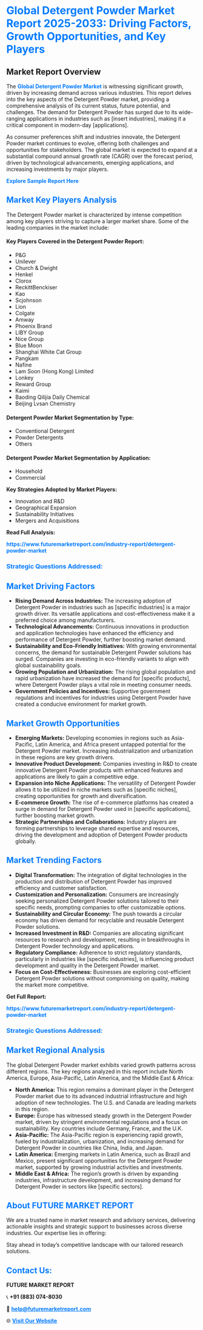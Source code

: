 <h1 style="color: #007BFF;">Global Detergent Powder Market Report 2025-2033: Driving Factors, Growth Opportunities, and Key Players</h1>

<section id="overview">
<h2>Market Report Overview</h2>
<p>The <a href="https://www.futuremarketreport.com/industry-report/detergent-powder-market" style="color: #007BFF; text-decoration: none;"><strong>Global Detergent Powder Market</strong></a> is witnessing significant growth, driven by increasing demand across various industries. This report delves into the key aspects of the Detergent Powder market, providing a comprehensive analysis of its current status, future potential, and challenges. The demand for Detergent Powder has surged due to its wide-ranging applications in industries such as [insert industries], making it a critical component in modern-day [applications].</p>
<p>As consumer preferences shift and industries innovate, the Detergent Powder market continues to evolve, offering both challenges and opportunities for stakeholders. The global market is expected to expand at a substantial compound annual growth rate (CAGR) over the forecast period, driven by technological advancements, emerging applications, and increasing investments by major players.</p>
</section>

<section id="overview">
<p><a href="https://www.futuremarketreport.com/request-sample/reportId=59449" style="color: #007BFF; text-decoration: none;"><strong>Explore Sample Report Here</strong></a></p>
</section>

<section id="key-players">
<h2 style="color: #007BFF;">Market Key Players Analysis</h2>
<p>The Detergent Powder market is characterized by intense competition among key players striving to capture a larger market share. Some of the leading companies in the market include:</p>
<h4>Key Players Covered in the Detergent Powder Report:</h4>
<ul><li>P&amp;G</li><li>Unilever</li><li>Church &amp; Dwight</li><li>Henkel</li><li>Clorox</li><li>ReckittBenckiser</li><li>Kao</li><li>Scjohnson</li><li>Lion</li><li>Colgate</li><li>Amway</li><li>Phoenix Brand</li><li>LIBY Group</li><li>Nice Group</li><li>Blue Moon</li><li>Shanghai White Cat Group</li><li>Pangkam</li><li>Nafine</li><li>Lam Soon (Hong Kong) Limited</li><li>Lonkey</li><li>Reward Group</li><li>Kaimi</li><li>Baoding Qilijia Daily Chemical</li><li>Beijing Lvsan Chemistry</li></ul>
<h4>Detergent Powder Market Segmentation by Type:</h4>
<ul><li>Conventional Detergent</li><li>Powder Detergents</li><li>Others</li></ul>

<h4>Detergent Powder Market Segmentation by Application:</h4>
<ul><li>Household</li><li>Commercial</li></ul>
<p><strong>Key Strategies Adopted by Market Players:</strong></p>
<ul>
<li>Innovation and R&D</li>
<li>Geographical Expansion</li>
<li>Sustainability Initiatives</li>
<li>Mergers and Acquisitions</li>
</ul>
</section>

<section>
<p><strong>Read Full Analysis: </strong></p><a href="https://www.futuremarketreport.com/industry-report/detergent-powder-market" style="color: #007BFF; text-decoration: none;"><strong>https://www.futuremarketreport.com/industry-report/detergent-powder-market</strong></a>
<h3 style="color: #007BFF;">Strategic Questions Addressed:</h3>
</section>

<section id="driving-factors">
<h2 style="color: #007BFF;">Market Driving Factors</h2>
<ul>
<li><strong>Rising Demand Across Industries:</strong> The increasing adoption of Detergent Powder in industries such as [specific industries] is a major growth driver. Its versatile applications and cost-effectiveness make it a preferred choice among manufacturers.</li>
<li><strong>Technological Advancements:</strong> Continuous innovations in production and application technologies have enhanced the efficiency and performance of Detergent Powder, further boosting market demand.</li>
<li><strong>Sustainability and Eco-Friendly Initiatives:</strong> With growing environmental concerns, the demand for sustainable Detergent Powder solutions has surged. Companies are investing in eco-friendly variants to align with global sustainability goals.</li>
<li><strong>Growing Population and Urbanization:</strong> The rising global population and rapid urbanization have increased the demand for [specific products], where Detergent Powder plays a vital role in meeting consumer needs.</li>
<li><strong>Government Policies and Incentives:</strong> Supportive government regulations and incentives for industries using Detergent Powder have created a conducive environment for market growth.</li>
</ul>
</section>

<section id="growth-opportunities">
<h2 style="color: #007BFF;">Market Growth Opportunities</h2>
<ul>
<li><strong>Emerging Markets:</strong> Developing economies in regions such as Asia-Pacific, Latin America, and Africa present untapped potential for the Detergent Powder market. Increasing industrialization and urbanization in these regions are key growth drivers.</li>
<li><strong>Innovative Product Development:</strong> Companies investing in R&D to create innovative Detergent Powder products with enhanced features and applications are likely to gain a competitive edge.</li>
<li><strong>Expansion into Niche Applications:</strong> The versatility of Detergent Powder allows it to be utilized in niche markets such as [specific niches], creating opportunities for growth and diversification.</li>
<li><strong>E-commerce Growth:</strong> The rise of e-commerce platforms has created a surge in demand for Detergent Powder used in [specific applications], further boosting market growth.</li>
<li><strong>Strategic Partnerships and Collaborations:</strong> Industry players are forming partnerships to leverage shared expertise and resources, driving the development and adoption of Detergent Powder products globally.</li>
</ul>
</section>

<section id="trending-factors">
<h2 style="color: #007BFF;">Market Trending Factors</h2>
<ul>
<li><strong>Digital Transformation:</strong> The integration of digital technologies in the production and distribution of Detergent Powder has improved efficiency and customer satisfaction.</li>
<li><strong>Customization and Personalization:</strong> Consumers are increasingly seeking personalized Detergent Powder solutions tailored to their specific needs, prompting companies to offer customizable options.</li>
<li><strong>Sustainability and Circular Economy:</strong> The push towards a circular economy has driven demand for recyclable and reusable Detergent Powder solutions.</li>
<li><strong>Increased Investment in R&D:</strong> Companies are allocating significant resources to research and development, resulting in breakthroughs in Detergent Powder technology and applications.</li>
<li><strong>Regulatory Compliance:</strong> Adherence to strict regulatory standards, particularly in industries like [specific industries], is influencing product development and quality in the Detergent Powder market.</li>
<li><strong>Focus on Cost-Effectiveness:</strong> Businesses are exploring cost-efficient Detergent Powder solutions without compromising on quality, making the market more competitive.</li>
</ul>
</section>

<section>
<p><strong>Get Full Report: </strong></p><a href="https://www.futuremarketreport.com/industry-report/detergent-powder-market" style="color: #007BFF; text-decoration: none;"><strong>https://www.futuremarketreport.com/industry-report/detergent-powder-market</strong></a>
<h3 style="color: #007BFF;">Strategic Questions Addressed:</h3>
</section>


<section id="regional-analysis">
<h2 style="color: #007BFF;">Market Regional Analysis</h2>
<p>The global Detergent Powder market exhibits varied growth patterns across different regions. The key regions analyzed in this report include North America, Europe, Asia-Pacific, Latin America, and the Middle East & Africa:</p>
<ul>
<li><strong>North America:</strong> This region remains a dominant player in the Detergent Powder market due to its advanced industrial infrastructure and high adoption of new technologies. The U.S. and Canada are leading markets in this region.</li>
<li><strong>Europe:</strong> Europe has witnessed steady growth in the Detergent Powder market, driven by stringent environmental regulations and a focus on sustainability. Key countries include Germany, France, and the U.K.</li>
<li><strong>Asia-Pacific:</strong> The Asia-Pacific region is experiencing rapid growth, fueled by industrialization, urbanization, and increasing demand for Detergent Powder in countries like China, India, and Japan.</li>
<li><strong>Latin America:</strong> Emerging markets in Latin America, such as Brazil and Mexico, present significant opportunities for the Detergent Powder market, supported by growing industrial activities and investments.</li>
<li><strong>Middle East & Africa:</strong> The region’s growth is driven by expanding industries, infrastructure development, and increasing demand for Detergent Powder in sectors like [specific sectors].</li>
</ul>
</section>

<footer>
<h2 style="color: #007BFF;">About FUTURE MARKET REPORT</h2>
<p>We are a trusted name in market research and advisory services, delivering actionable insights and strategic support to businesses across diverse industries. Our expertise lies in offering:</p>

<p>Stay ahead in today’s competitive landscape with our tailored research solutions.</p>

<h2 style="color: #007BFF;">Contact Us:</h2>
<p><strong>FUTURE MARKET REPORT</strong></p>
<p>📞 <strong>+91 (883) 074-8030</strong></p>
<p>📧 <strong><a href="mailto:help@futuremarketreport.com" style="color: #007BFF;">help@futuremarketreport.com</a></strong></p>
<p>🌐 <strong><a href="https://www.futuremarketreport.com/" style="color: #007BFF;">Visit Our Website</a></strong></p>
</footer>